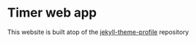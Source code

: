 # Timer web app

This website is built atop of the [jekyll-theme-profile](https://www.github.com/athackst/jekyll-theme-profile) repository

